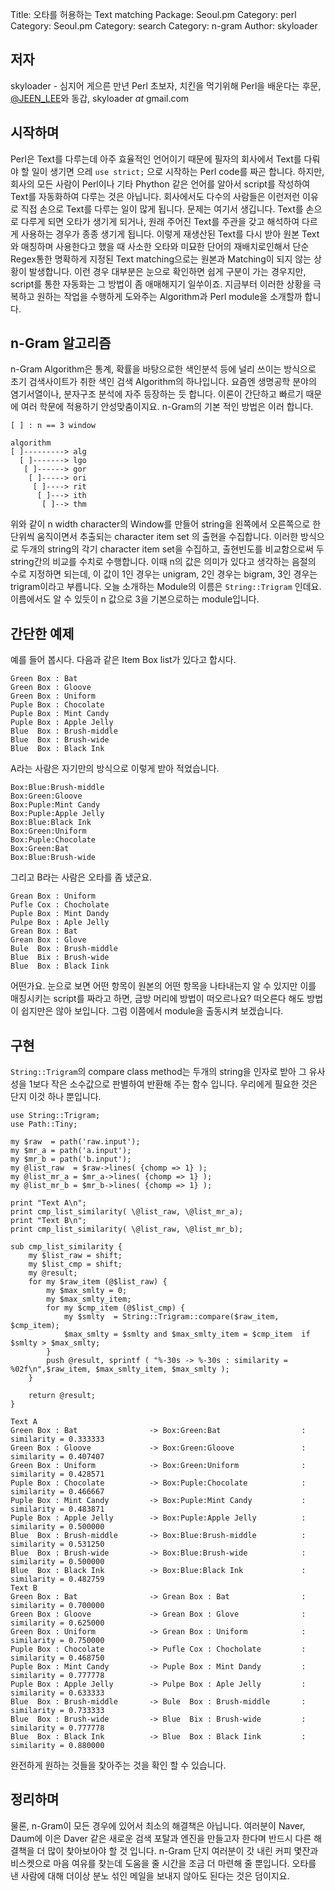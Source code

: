 Title: 오타를 허용하는 Text matching
Package: Seoul.pm
Category: perl
Category: Seoul.pm
Category: search
Category: n-gram
Author: skyloader

저자
-----

skyloader - 심지어 게으른 만년 Perl 초보자, 치킨을 먹기위해 Perl을 배운다는 후문,
[@JEEN_LEE][twitter-jeen_lee]와 동갑, skyloader _at_ gmail.com


시작하며
---------

Perl은 Text를 다루는데 아주 효율적인 언어이기 때문에
필자의 회사에서 Text를 다뤄야 할 일이 생기면 으레 `use strict;` 으로 시작하는 Perl code를 짜곤 합니다.
하지만, 회사의 모든 사람이 Perl이나 기타 Phython 같은 언어를 알아서 script를 작성하여 Text를 자동화하여 다루는 것은 아닙니다.
회사에서도 다수의 사람들은 이런저런 이유로 직접 손으로 Text를 다루는 일이 많게 됩니다.
문제는 여기서 생깁니다.
Text를 손으로 다루게 되면 오타가 생기게 되거나, 원래 주어진 Text를 주관을 갖고 해석하여 다르게 사용하는 경우가 종종 생기게 됩니다.
이렇게 재생산된 Text를 다시 받아 원본 Text와 매칭하며 사용한다고 했을 때
사소한 오타와 미묘한 단어의 재배치로인해서 단순 Regex통한 명확하게 지정된 Text matching으로는 원본과 Matching이 되지 않는 상황이 발생합니다.
이런 경우 대부분은 눈으로 확인하면 쉽게 구분이 가는 경우지만, script를 통한 자동화는 그 방법이 좀 애매해지기 일쑤이죠.
지금부터 이러한 상황을 극복하고 원하는 작업을 수행하게 도와주는 Algorithm과 Perl module을 소개할까 합니다.


n-Gram 알고리즘
----------------

n-Gram Algorithm은 통계, 확률을 바탕으로한 색인분석 등에 널리 쓰이는 방식으로
초기 검색사이트가 취한 색인 검색 Algorithm의 하나입니다.
요즘엔 생명공학 분야의 염기서열이나, 분자구조 분석에 자주 등장하는 듯 합니다.
이론이 간단하고 빠르기 때문에 여러 학문에 적용하기 안성맞춤이지요.
n-Gram의 기본 적인 방법은 이러 합니다.

```
[ ] : n == 3 window

algorithm
[ ]---------> alg
  [ ]-------> lgo
   [ ]------> gor
    [ ]-----> ori
     [ ]----> rit
      [ ]---> ith
       [ ]--> thm
```

위와 같이 n width character의 Window를 만들어 string을 왼쪽에서 오른쪽으로 한 단위씩 움직이면서 추출되는 character item set 의 출현을 수집합니다. 
이러한 방식으로 두개의 string의 각기 character item set을 수집하고, 출현빈도를 비교함으로써 두 string간의 비교를 수치로 수행합니다.
이때 n의 값은 의미가 있다고 생각하는 음절의 수로 지정하면 되는데, 이 값이 1인 경우는 unigram, 2인 경우는 bigram, 3인 경우는 trigram이라고 부릅니다.
오늘 소개하는 Module의 이름은 `String::Trigram` 인데요. 이름에서도 알 수 있듯이 n 값으로 3을 기본으로하는 module입니다. 


간단한 예제
------------

예를 들어 봅시다.
다음과 같은 Item Box list가 있다고 합시다.

```
Green Box : Bat
Green Box : Gloove
Green Box : Uniform
Puple Box : Chocolate
Puple Box : Mint Candy
Puple Box : Apple Jelly
Blue  Box : Brush-middle
Blue  Box : Brush-wide
Blue  Box : Black Ink
```

A라는 사람은 자기만의 방식으로 이렇게 받아 적었습니다.

```
Box:Blue:Brush-middle
Box:Green:Gloove
Box:Puple:Mint Candy
Box:Puple:Apple Jelly
Box:Blue:Black Ink
Box:Green:Uniform
Box:Puple:Chocolate
Box:Green:Bat
Box:Blue:Brush-wide
```

그리고 B라는 사람은 오타를 좀 냈군요.

```
Grean Box : Uniform
Pufle Cox : Chocholate
Puple Box : Mint Dandy
Pulpe Box : Aple Jelly
Grean Box : Bat
Grean Box : Glove
Bule  Box : Brush-middle
Blue  Bix : Brush-wide
Blue  Box : Black Iink
```

어떤가요. 눈으로 보면 어떤 항목이 원본의 어떤 항목을 나타내는지 알 수 있지만
이를 매칭시키는 script를 짜라고 하면, 금방 머리에 방법이 떠오르나요?
떠오른다 해도 방법이 쉽지만은 않아 보입니다.
그럼 이쯤에서 module을 출동시켜 보겠습니다.


구현
-----

`String::Trigram`의 compare class method는 두개의 string을 인자로 받아 그 유사성을 1보다 작은 소수값으로 판별하여 반환해 주는 함수 입니다.
우리에게 필요한 것은 단지 이것 하나 뿐입니다.

```
use String::Trigram;
use Path::Tiny;

my $raw  = path('raw.input');
my $mr_a = path('a.input');
my $mr_b = path('b.input');
my @list_raw  = $raw->lines( {chomp => 1} );
my @list_mr_a = $mr_a->lines( {chomp => 1} );
my @list_mr_b = $mr_b->lines( {chomp => 1} );

print "Text A\n";
print cmp_list_similarity( \@list_raw, \@list_mr_a);
print "Text B\n";
print cmp_list_similarity( \@list_raw, \@list_mr_b);

sub cmp_list_similarity {
    my $list_raw = shift;
    my $list_cmp = shift;
    my @result;
    for my $raw_item (@$list_raw) {
        my $max_smlty = 0;
        my $max_smlty_item;
        for my $cmp_item (@$list_cmp) {
            my $smlty  = String::Trigram::compare($raw_item, $cmp_item);
            $max_smlty = $smlty and $max_smlty_item = $cmp_item  if $smlty > $max_smlty;
        }
        push @result, sprintf ( "%-30s -> %-30s : similarity = %02f\n",$raw_item, $max_smlty_item, $max_smlty );
    }

    return @result;
}                                                                                                                                                             
```

```
Text A
Green Box : Bat                -> Box:Green:Bat                  : similarity = 0.333333
Green Box : Gloove             -> Box:Green:Gloove               : similarity = 0.407407
Green Box : Uniform            -> Box:Green:Uniform              : similarity = 0.428571
Puple Box : Chocolate          -> Box:Puple:Chocolate            : similarity = 0.466667
Puple Box : Mint Candy         -> Box:Puple:Mint Candy           : similarity = 0.483871
Puple Box : Apple Jelly        -> Box:Puple:Apple Jelly          : similarity = 0.500000
Blue  Box : Brush-middle       -> Box:Blue:Brush-middle          : similarity = 0.531250
Blue  Box : Brush-wide         -> Box:Blue:Brush-wide            : similarity = 0.500000
Blue  Box : Black Ink          -> Box:Blue:Black Ink             : similarity = 0.482759
Text B
Green Box : Bat                -> Grean Box : Bat                : similarity = 0.700000
Green Box : Gloove             -> Grean Box : Glove              : similarity = 0.625000
Green Box : Uniform            -> Grean Box : Uniform            : similarity = 0.750000
Puple Box : Chocolate          -> Pufle Cox : Chocholate         : similarity = 0.468750
Puple Box : Mint Candy         -> Puple Box : Mint Dandy         : similarity = 0.777778
Puple Box : Apple Jelly        -> Pulpe Box : Aple Jelly         : similarity = 0.633333
Blue  Box : Brush-middle       -> Bule  Box : Brush-middle       : similarity = 0.733333
Blue  Box : Brush-wide         -> Blue  Bix : Brush-wide         : similarity = 0.777778
Blue  Box : Black Ink          -> Blue  Box : Black Iink         : similarity = 0.880000
```

완전하게 원하는 것들을 찾아주는 것을 확인 할 수 있습니다.


정리하며
---------

물론, n-Gram이 모든 경우에 있어서 최소의 해결책은 아닙니다.
여러분이 Naver, Daum에 이은 Daver 같은 새로운 검색 포탈과 엔진을 만들고자 한다며
반드시 다른 해결책을 더 많이 찾아보아야 할 것 입니다.
n-Gram 단지 여러분이 갓 내린 커피 몇잔과 비스켓으로 마음 여유를 찾는데 도움을 줄 시간을 조금 더 마련해 줄 뿐입니다.
오타를 낸 사람에 대해 더이상 분노 섞인 메일을 보내지 않아도 된다는 것은 덤이지요.
 

[twitter-jeen_lee]:        http://twitter.com/JEEN_LEE
